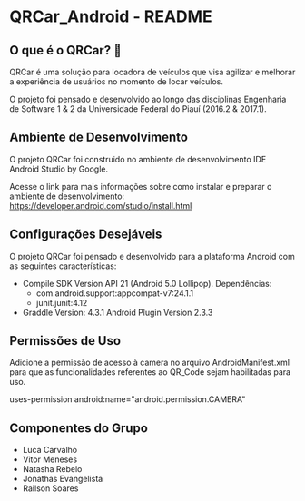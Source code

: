 # QRCar_Android - README 

## O que é o QRCar?  :car:

QRCar é uma solução para locadora de veículos que visa agilizar e melhorar a experiência de usuários no momento de locar veículos.

O projeto foi pensado e desenvolvido ao longo das disciplinas Engenharia de Software 1 & 2 da Universidade Federal do Piauí (2016.2 & 2017.1).

## Ambiente de Desenvolvimento

O projeto QRCar foi construido no ambiente de desenvolvimento IDE Android Studio by Google.

Acesse o link para mais informações sobre como instalar e preparar o ambiente de desenvolvimento:
   https://developer.android.com/studio/install.html

## Configurações Desejáveis

O projeto QRCar foi pensado e desenvolvido para a plataforma Android com as seguintes características: 

- Compile SDK Version API 21 (Android 5.0 Lollipop). Dependências:
  * com.android.support:appcompat-v7:24.1.1
  * junit.junit:4.12
- Graddle Version: 4.3.1 Android Plugin Version 2.3.3

## Permissões de Uso

Adicione a permissão de acesso à camera no arquivo AndroidManifest.xml para que as funcionalidades referentes ao QR_Code sejam habilitadas para uso.

uses-permission android:name="android.permission.CAMERA"

## Componentes do Grupo

- Luca Carvalho
- Vitor Meneses 
- Natasha Rebelo
- Jonathas Evangelista
- Railson Soares
